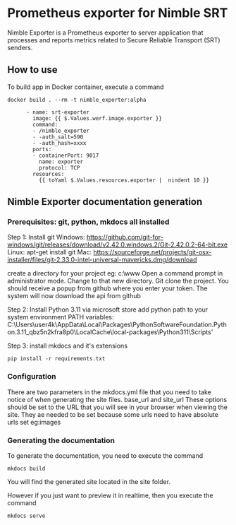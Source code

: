# Prometheus exporter for Nimble SRT

Nimble Exporter is a Prometheus exporter to server application that processes and reports metrics related to Secure Reliable Transport (SRT) senders.

## How to use

To build app in Docker container, execute a command

```
docker build . --rm -t nimble_exporter:alpha  
```
 
```shell
      - name: srt-exporter
        image: {{ $.Values.werf.image.exporter }}
        command:
        - /nimble_exporter
        - -auth_salt=590
        - -auth_hash=xxxx
        ports:
        - containerPort: 9017
          name: exporter
          protocol: TCP
        resources:
          {{ toYaml $.Values.resources.exporter |  nindent 10 }}
```

## Nimble Exporter documentation generation

### Prerequisites: git, python, mkdocs all installed

Step 1:
Install git
Windows: https://github.com/git-for-windows/git/releases/download/v2.42.0.windows.2/Git-2.42.0.2-64-bit.exe
Linux: apt-get install git
Mac: https://sourceforge.net/projects/git-osx-installer/files/git-2.33.0-intel-universal-mavericks.dmg/download

create a directory for your project eg: c:\www
Open a command prompt in administrator mode.
Change to that new directory.
Git clone the project.
You should receive a popup from github where you enter your token.
The system will now download the api from github

Step 2:
Install Python 3.11 via microsoft store
add python path to your system environment PATH variables: C:\Users\user4k\AppData\Local\Packages\PythonSoftwareFoundation.Python.3.11_qbz5n2kfra8p0\LocalCache\local-packages\Python311\Scripts'

Step 3:
install mkdocs and it's extensions
```
pip install -r requirements.txt
```

### Configuration

There are two parameters in the mkdocs.yml file that you need to take notice of when generating the site files.
base_url and site_url
These options should be set to the URL that you will see in your browser when viewing the site.
They ae needed to be set because some urls need to have absolute urls set eg:images

### Generating the documentation

To generate the documentation, you need to execute the command
```
mkdocs build
```
You will find the generated site located in the site folder.

However if you just want to preview it in realtime, then you execute the command
```
mkdocs serve
```